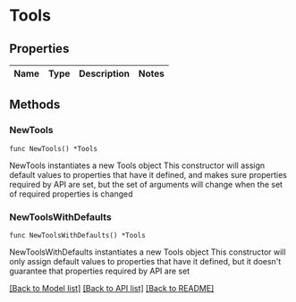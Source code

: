 # Tools

## Properties

Name | Type | Description | Notes
------------ | ------------- | ------------- | -------------

## Methods

### NewTools

`func NewTools() *Tools`

NewTools instantiates a new Tools object
This constructor will assign default values to properties that have it defined,
and makes sure properties required by API are set, but the set of arguments
will change when the set of required properties is changed

### NewToolsWithDefaults

`func NewToolsWithDefaults() *Tools`

NewToolsWithDefaults instantiates a new Tools object
This constructor will only assign default values to properties that have it defined,
but it doesn't guarantee that properties required by API are set


[[Back to Model list]](../README.md#documentation-for-models) [[Back to API list]](../README.md#documentation-for-api-endpoints) [[Back to README]](../README.md)


